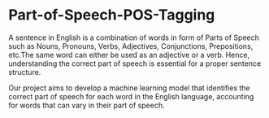 # Part-of-Speech-POS-Tagging

A sentence in English is a combination of words in form of Parts of Speech such as Nouns, Pronouns, Verbs, Adjectives, Conjunctions, Prepositions, etc.​The same word can either be used as an adjective or a verb. Hence, understanding the correct part of speech is essential for a proper sentence structure.​

​Our project aims to develop a machine learning model that identifies the correct part of speech for each word in the English language, accounting for words that can vary in their part of speech.​
